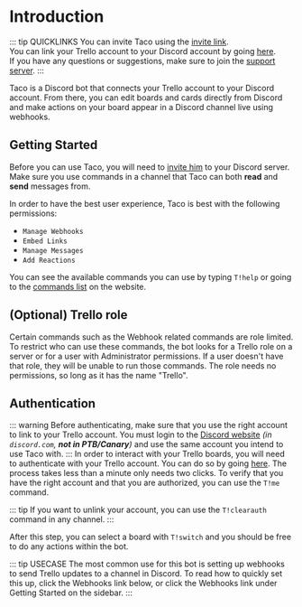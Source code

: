 # Introduction

::: tip QUICKLINKS
You can invite Taco using the [invite link](/bot).  
You can link your Trello account to your Discord account by going [here](/auth).  
If you have any questions or suggestions, make sure to join the [support server](/support).
:::

Taco is a Discord bot that connects your Trello account to your Discord account. From there, you can edit boards and cards directly from Discord and make actions on your board appear in a Discord channel live using webhooks.

## Getting Started

Before you can use Taco, you will need to [invite him](/bot) to your Discord server. Make sure you use commands in a channel that Taco can both **read** and **send** messages from.

In order to have the best user experience, Taco is best with the following permissions:
- `Manage Webhooks`
- `Embed Links`
- `Manage Messages`
- `Add Reactions`

You can see the available commands you can use by typing `T!help` or going to the [commands list](/commands) on the website.

## (Optional) Trello role

Certain commands such as the Webhook related commands are role limited. To restrict who can use these commands, the bot looks for a Trello role on a server or for a user with Administrator permissions. If a user doesn't have that role, they will be unable to run those commands. 
The role needs no permissions, so long as it has the name "Trello".


## Authentication
::: warning
Before authenticating, make sure that you use the right account to link to your Trello account. You must login to the [Discord website](https://discord.com) *(in `discord.com`, **not in PTB/Canary**)* and use the same account you intend to use Taco with.
:::
In order to interact with your Trello boards, you will need to authenticate with your Trello account. You can do so by going [here](/auth). The process takes less than a minute only needs two clicks. To verify that you have the right account and that you are authorized, you can use the `T!me` command.

::: tip
If you want to unlink your account, you can use the `T!clearauth` command in any channel.
:::


After this step, you can select a board with `T!switch` and you should be free to do any actions within the bot.

::: tip USECASE
The most common use for this bot is setting up webhooks to send Trello updates to a channel in Discord. To read how to quickly set this up, click the Webhooks link below, or click the Webhooks link under Getting Started on the sidebar.
:::
